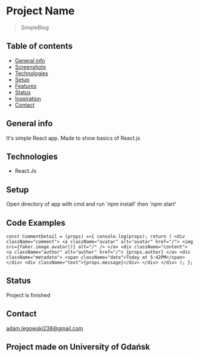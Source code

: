 # Project Name
> SimpleBlog

## Table of contents
* [General info](#general-info)
* [Screenshots](#screenshots)
* [Technologies](#technologies)
* [Setup](#setup)
* [Features](#features)
* [Status](#status)
* [Inspiration](#inspiration)
* [Contact](#contact)

## General info
It's simple React app. Made to show basics of React.js

## Technologies
* React.Js

## Setup
Open directory of app with cmd and run 'npm install' then 'npm start'

## Code Examples


`const CommentDetail = (props) =>{
    console.log(props);
    return (
      <div className="comment">
        <a className="avatar" alt="avatar" href="/">
          <img src={faker.image.avatar()} alt="/" />
        </a>
        <div className="content">
          <a className="author" alt="author" href="/">
            {props.author}
          </a>
          <div className="metadata">
            <span className="date">Today at 5:42PM</span>
          </div>
          <div className="text">{props.message}</div>
        </div>
      </div>
    );
};`

## Status
Project is finished

## Contact
adam.legowski238@gmail.com


## Project made on University of Gdańsk
